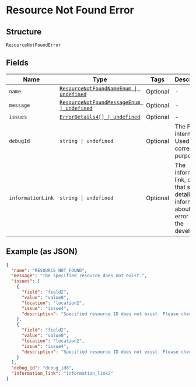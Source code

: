 
# Resource Not Found Error

## Structure

`ResourceNotFoundError`

## Fields

| Name | Type | Tags | Description |
|  --- | --- | --- | --- |
| `name` | [`ResourceNotFoundNameEnum \| undefined`](../../doc/models/resource-not-found-name-enum.md) | Optional | - |
| `message` | [`ResourceNotFoundMessageEnum \| undefined`](../../doc/models/resource-not-found-message-enum.md) | Optional | - |
| `issues` | [`ErrorDetails4[] \| undefined`](../../doc/models/error-details-4.md) | Optional | - |
| `debugId` | `string \| undefined` | Optional | The PayPal internal ID. Used for correlation purposes. |
| `informationLink` | `string \| undefined` | Optional | The information link, or URI, that shows detailed information about this error for the developer. |

## Example (as JSON)

```json
{
  "name": "RESOURCE_NOT_FOUND",
  "message": "The specified resource does not exist.",
  "issues": [
    {
      "field": "field2",
      "value": "value0",
      "location": "location2",
      "issue": "issue4",
      "description": "Specified resource ID does not exist. Please check the resource ID and try again."
    },
    {
      "field": "field2",
      "value": "value0",
      "location": "location2",
      "issue": "issue4",
      "description": "Specified resource ID does not exist. Please check the resource ID and try again."
    }
  ],
  "debug_id": "debug_id8",
  "information_link": "information_link2"
}
```

